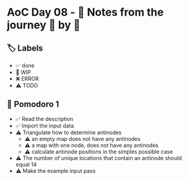 # AoC Day 08 - 📝 Notes from the journey 🍅 by 🍅

## 🏷️ Labels

- ✅ done
- 🚧 WIP
- ❌ ERROR
- ⚠️ TODO

## 🍅 Pomodoro 1
- ✅ Read the description
- ✅ Import the input data
- ⚠️ Triangulate how to determine antinodes
    - ⚠️ an empty map does not have any antinodes
    - ⚠️ a map with one node, does not have any antinodes
    - ⚠️ calculate antinode positions in the simples possible case 
- ⚠️ The number of unique locations that contain an antinode should equal 14
- ⚠️ Make the example input pass
